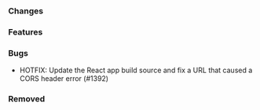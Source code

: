 <!--
SPDX-FileCopyrightText: 2025 Jonas Huber <jonas.huber@rl-institut.de>
SPDX-FileCopyrightText: 2025 jh-RLI <jonas.huber@rl-institut.de>

SPDX-License-Identifier: CC0-1.0
-->

### Changes

### Features

### Bugs

- HOTFIX: Update the React app build source and fix a URL that caused a CORS header error (#1392)

### Removed
